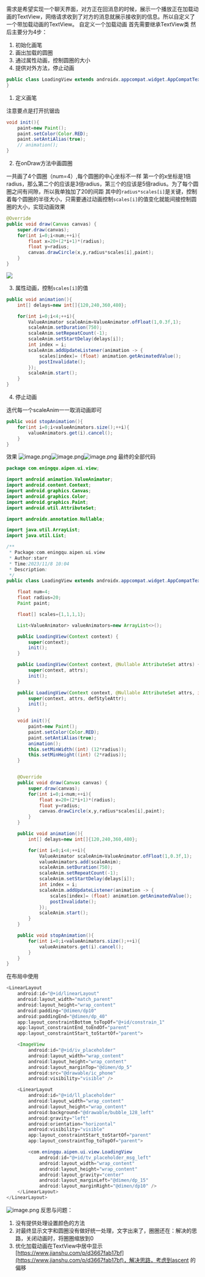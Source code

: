 需求是希望实现一个聊天界面，对方正在回消息的时候，展示一个播放正在加载动画的TextView，网络请求收到了对方的消息就展示接收到的信息。所以自定义了一个带加载动画的TextView。
自定义一个加载动画
首先需要继承TextView类
然后主要分为4步：

1. 初始化画笔
2. 画出加载的圆圈
3. 通过属性动画，控制圆圈的大小
4. 提供对外方法，停止动画
```java
public class LoadingView extends androidx.appcompat.widget.AppCompatTextView {
}
```

1. 定义画笔

注意要点是打开抗锯齿
```java
void init(){
    paint=new Paint();
    paint.setColor(Color.RED);
    paint.setAntiAlias(true);
    // animation();
}
```

2. 在onDraw方法中画圆圈

一共画了4个圆圈（num=4）,每个圆圈的中心坐标不一样
第一个的x坐标是1倍radius，那么第二个的应该是3倍radius，第三个的应该是5倍radius。为了每个圆圈之间有间隙，所以我单独加了20的间距
其中的`radius*scales[i]`是关键，控制着每个圆圈的半径大小，只需要通过动画控制`scales[i]`的值变化就能间接控制圆圈的大小，实现动画效果
```java
@Override
public void draw(Canvas canvas) {
    super.draw(canvas);
    for(int i=0;i<num;++i){
        float x=20+(2*i+1)*(radius);
        float y=radius;
        canvas.drawCircle(x,y,radius*scales[i],paint);
    }
}
```
![](../../images/毕业设计/1e2484970174e887c85b5a8a04d44e57.jpeg)

3. 属性动画，控制`scales[i]`的值
```java
public void animation(){
    int[] delays=new int[]{120,240,360,480};

    for(int i=0;i<4;++i){
        ValueAnimator scaleAnim=ValueAnimator.ofFloat(1,0.3f,1);
        scaleAnim.setDuration(750);
        scaleAnim.setRepeatCount(-1);
        scaleAnim.setStartDelay(delays[i]);
        int index = i;
        scaleAnim.addUpdateListener(animation -> {
            scales[index]= (float) animation.getAnimatedValue();
            postInvalidate();
        });
        scaleAnim.start();
    }
}
```

4. 停止动画

迭代每一个scaleAnim一一取消动画即可
```java
public void stopAnimation(){
    for(int i=0;i<valueAnimators.size();++i){
        valueAnimators.get(i).cancel();
    }
}
```
效果
![image.png](../../images/毕业设计/8c6d07763e89429e9257242c248cae66.png)![image.png](../../images/毕业设计/cf599252561a075c36510d9e8944c6b8.png)![image.png](../../images/毕业设计/dbe998b4a9563a4bfcf45321a6506082.png)
最终的全部代码
```java
package com.eningqu.aipen.ui.view;

import android.animation.ValueAnimator;
import android.content.Context;
import android.graphics.Canvas;
import android.graphics.Color;
import android.graphics.Paint;
import android.util.AttributeSet;

import androidx.annotation.Nullable;

import java.util.ArrayList;
import java.util.List;

/**
 * Package:com.eningqu.aipen.ui.view
 * Author:starr
 * Time:2023/11/8 10:04
 * Description: 
 */
public class LoadingView extends androidx.appcompat.widget.AppCompatTextView {

    float num=4;
    float radius=20;
    Paint paint;

    float[] scales={1,1,1,1};

    List<ValueAnimator> valueAnimators=new ArrayList<>();

    public LoadingView(Context context) {
        super(context);
        init();
    }

    public LoadingView(Context context, @Nullable AttributeSet attrs) {
        super(context, attrs);
        init();
    }

    public LoadingView(Context context, @Nullable AttributeSet attrs, int defStyleAttr) {
        super(context, attrs, defStyleAttr);
        init();
    }

    void init(){
        paint=new Paint();
        paint.setColor(Color.RED);
        paint.setAntiAlias(true);
        animation();
        this.setMinWidth((int) (12*radius));
        this.setMinHeight((int) (2*radius));
    }


    @Override
    public void draw(Canvas canvas) {
        super.draw(canvas);
        for(int i=0;i<num;++i){
            float x=20+(2*i+1)*(radius);
            float y=radius;
            canvas.drawCircle(x,y,radius*scales[i],paint);
        }
    }

    public void animation(){
        int[] delays=new int[]{120,240,360,480};

        for(int i=0;i<4;++i){
            ValueAnimator scaleAnim=ValueAnimator.ofFloat(1,0.3f,1);
            valueAnimators.add(scaleAnim);
            scaleAnim.setDuration(750);
            scaleAnim.setRepeatCount(-1);
            scaleAnim.setStartDelay(delays[i]);
            int index = i;
            scaleAnim.addUpdateListener(animation -> {
                scales[index]= (float) animation.getAnimatedValue();
                postInvalidate();
            });
            scaleAnim.start();
        }
    }

    public void stopAnimation(){
        for(int i=0;i<valueAnimators.size();++i){
            valueAnimators.get(i).cancel();
        }
    }
}

```
在布局中使用
```java
<LinearLayout
    android:id="@+id/linearLayout"
    android:layout_width="match_parent"
    android:layout_height="wrap_content"
    android:padding="@dimen/dp10"
    android:paddingEnd="@dimen/dp_40"
    app:layout_constraintBottom_toTopOf="@+id/constrain_1"
    app:layout_constraintEnd_toEndOf="parent"
    app:layout_constraintStart_toStartOf="parent">

    <ImageView
        android:id="@+id/iv_placeholder"
        android:layout_width="wrap_content"
        android:layout_height="wrap_content"
        android:layout_marginTop="@dimen/dp_5"
        android:src="@drawable/ic_phone"
        android:visibility="visible" />

    <LinearLayout
        android:id="@+id/ll_placeholder"
        android:layout_width="wrap_content"
        android:layout_height="wrap_content"
        android:background="@drawable/bubble_128_left"
        android:gravity="left"
        android:orientation="horizontal"
        android:visibility="visible"
        app:layout_constraintStart_toStartOf="parent"
        app:layout_constraintTop_toTopOf="parent">

        <com.eningqu.aipen.ui.view.LoadingView
            android:id="@+id/tv_placeholder_msg_left"
            android:layout_width="wrap_content"
            android:layout_height="wrap_content"
            android:layout_gravity="center"
            android:layout_marginLeft="@dimen/dp_15"
            android:layout_marginRight="@dimen/dp10" />
    </LinearLayout>
</LinearLayout>
```
![image.png](../../images/毕业设计/3386a24519aa389ed46d7d0db5315aca.png)
反思与问题：

1. 没有提供处理设置颜色的方法
2. 对最终显示文字和圆圈没有做好统一处理，文字出来了，圈圈还在：解决的思路，关闭动画时，将圈圈缩放到0
3. 优化加载动画在TextView中居中显示[https://www.jianshu.com/p/d3667fab17bf](https://www.jianshu.com/p/d3667fab17bf)，解决思路，考虑到ascent 的偏移

